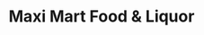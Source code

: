 ---
title: "Maxi Mart Food & Liquor"
url: /atwater/maxi-mart-food-und-liquor/
shop: Lebensmittel
---